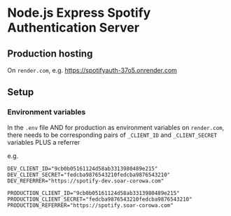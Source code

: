 # Node.js Express Spotify Authentication Server

## Production hosting

On `render.com`, e.g. https://spotifyauth-37o5.onrender.com

## Setup

### Environment variables

In the `.env` file AND for production as environment variables on `render.com`, 
there needs to be corresponding pairs of `_CLIENT_ID` and `_CLIENT_SECRET` variables
PLUS a referrer

e.g.

```
DEV_CLIENT_ID="9cb0b05161124d58ab3313980489e215"
DEV_CLIENT_SECRET="fedcba9876543210fedcba9876543210"
DEV_REFERRER="https://spotify-dev.soar-corowa.com"

PRODUCTION_CLIENT_ID="9cb0b05161124d58ab3313980489e215"
PRODUCTION_CLIENT_SECRET="fedcba9876543210fedcba9876543210"
PRODUCTION_REFERRER="https://spotify.soar-corowa.com"
```

